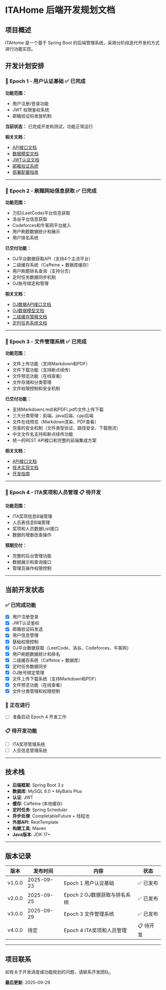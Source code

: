 # ITAHome 后端开发规划文档

## 项目概述

ITAHome 是一个基于 Spring Boot 的后端管理系统，采用分阶段迭代开发的方式进行功能实现。

## 开发计划安排

### 📅 Epoch 1 - 用户认证基础 ✅ **已完成**

**功能范围：**
- 用户注册/登录功能
- JWT 权限鉴权系统  
- 邮箱验证码发放机制

**当前状态：** 已完成开发和测试，功能正常运行

**相关文档：**
- [API接口文档](epoch1/api.md)
- [数据模型文档](epoch1/models.md)
- [JWT认证文档](epoch1/jwt-authentication.md)
- [邮箱验证系统](epoch1/email-verification-system.md)
- [部署配置指南](epoch1/deployment-guide.md)

---

### 📅 Epoch 2 - 刷题网站信息获取 ✅ **已完成**

**功能范围：**
- 力扣(LeetCode)平台信息获取
- 洛谷平台信息获取
- Codeforces和牛客网平台接入
- 用户刷题数据统计和展示
- 用户排名系统

**已交付功能：**
- OJ平台数据获取API（支持4个主流平台）
- 二级缓存系统（Caffeine + 数据库缓存）
- 用户刷题排名查询（支持分页）
- 定时任务数据同步机制
- OJ账号绑定和管理

**相关文档：**
- [OJ数据API接口文档](epoch2/api.md)
- [OJ数据模型文档](epoch2/models.md)
- [二级缓存策略文档](epoch2/caching-strategy.md)
- [定时任务系统文档](epoch2/scheduled-tasks.md)

---

### 📅 Epoch 3 - 文件管理系统 ✅ **已完成**

**功能范围：**
- 文件上传功能（支持Markdown和PDF）
- 文件下载功能（支持断点续传）
- 文件预览功能（在线查看）
- 文件存储和分类管理
- 文件权限控制和安全机制

**已交付功能：**
- 支持Markdown(.md)和PDF(.pdf)文件上传下载
- 三大分类管理：前端、java后端、cpp后端
- 文件在线预览（Markdown渲染、PDF查看）
- 完善的安全机制（文件类型验证、路径安全、下载限流）
- 中文文件名支持和断点续传功能
- 统一的REST API接口和完整的前端集成方案

**相关文档：**
- [API接口文档](epoch3/api.md)
- [技术实现文档](epoch3/implementation.md)
- [开发指南](epoch3/README.md)

---

### 📅 Epoch 4 - ITA奖项和人员管理 📋 **待开发**

**功能范围：**
- ITA奖项信息B端管理
- 人员表信息B端管理  
- 奖项和人员数据List接口
- 数据的增删改查操作

**预期交付：**
- 完整的后台管理功能
- 数据展示和查询接口
- 管理员操作权限控制

---

## 当前开发状态

### ✅ 已完成功能
- [x] 用户注册登录
- [x] JWT认证鉴权
- [x] 邮箱验证码发送
- [x] 用户信息管理
- [x] 基础权限控制
- [x] OJ平台数据获取（LeetCode、洛谷、Codeforces、牛客网）
- [x] 用户刷题数据统计和排名
- [x] 二级缓存系统（Caffeine + 数据库）
- [x] 定时任务数据同步
- [x] OJ账号绑定管理
- [x] 文件上传下载系统（支持Markdown和PDF）
- [x] 文件预览功能（在线查看）
- [x] 文件分类管理和权限控制

### 🔄 正在进行
- [ ] 准备启动 Epoch 4 开发工作

### 📋 待开发功能
- [ ] ITA奖项管理系统
- [ ] 人员信息管理系统

---

## 技术栈

- **后端框架**: Spring Boot 3.x
- **数据库**: MySQL 8.0 + MyBatis Plus  
- **认证**: JWT
- **缓存**: Caffeine (本地缓存)
- **定时任务**: Spring Scheduler
- **异步处理**: CompletableFuture + 线程池
- **外部API**: RestTemplate
- **构建工具**: Maven
- **Java版本**: JDK 17+

---

## 版本记录

| 版本 | 发布时间 | 内容 | 状态 |
|------|----------|------|------|
| v1.0.0 | 2025-09-23 | Epoch 1 用户认证基础 | ✅ 已发布 |
| v2.0.0 | 2025-09-25 | Epoch 2 OJ数据获取与排名系统 | ✅ 已发布 |
| v3.0.0 | 2025-09-29 | Epoch 3 文件管理系统 | ✅ 已发布 |
| v4.0.0 | 待定 | Epoch 4 ITA奖项和人员管理 | 📋 待开发 |

---

## 项目联系

如有关于开发进度或功能规划的问题，请联系开发团队。

**最后更新**: 2025-09-29